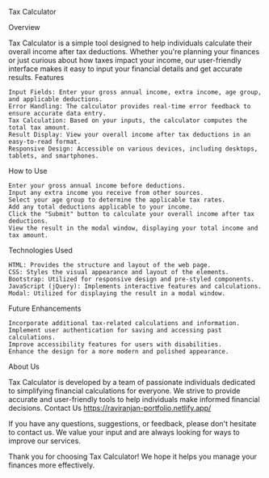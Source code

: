 Tax Calculator

Overview

Tax Calculator is a simple tool designed to help individuals calculate their overall income after tax deductions. Whether you're planning your finances or just curious about how taxes impact your income, our user-friendly interface makes it easy to input your financial details and get accurate results.
Features

    Input Fields: Enter your gross annual income, extra income, age group, and applicable deductions.
    Error Handling: The calculator provides real-time error feedback to ensure accurate data entry.
    Tax Calculation: Based on your inputs, the calculator computes the total tax amount.
    Result Display: View your overall income after tax deductions in an easy-to-read format.
    Responsive Design: Accessible on various devices, including desktops, tablets, and smartphones.

How to Use

    Enter your gross annual income before deductions.
    Input any extra income you receive from other sources.
    Select your age group to determine the applicable tax rates.
    Add any total deductions applicable to your income.
    Click the "Submit" button to calculate your overall income after tax deductions.
    View the result in the modal window, displaying your total income and tax amount.

Technologies Used

    HTML: Provides the structure and layout of the web page.
    CSS: Styles the visual appearance and layout of the elements.
    Bootstrap: Utilized for responsive design and pre-styled components.
    JavaScript (jQuery): Implements interactive features and calculations.
    Modal: Utilized for displaying the result in a modal window.

Future Enhancements

    Incorporate additional tax-related calculations and information.
    Implement user authentication for saving and accessing past calculations.
    Improve accessibility features for users with disabilities.
    Enhance the design for a more modern and polished appearance.

About Us

Tax Calculator is developed by a team of passionate individuals dedicated to simplifying financial calculations for everyone. We strive to provide accurate and user-friendly tools to help individuals make informed financial decisions.
Contact Us https://raviranjan-portfolio.netlify.app/

If you have any questions, suggestions, or feedback, please don't hesitate to contact us. We value your input and are always looking for ways to improve our services.

Thank you for choosing Tax Calculator! We hope it helps you manage your finances more effectively.
